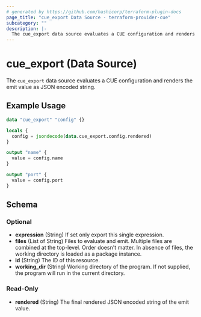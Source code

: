 ```yaml
---
# generated by https://github.com/hashicorp/terraform-plugin-docs
page_title: "cue_export Data Source - terraform-provider-cue"
subcategory: ""
description: |-
  The cue_export data source evaluates a CUE configuration and renders the emit value as JSON encoded string.
---
```


# cue_export (Data Source)

The `cue_export` data source evaluates a CUE configuration and renders the emit value as JSON encoded string.

## Example Usage

```terraform
data "cue_export" "config" {}

locals {
  config = jsondecode(data.cue_export.config.rendered)
}

output "name" {
  value = config.name
}

output "port" {
  value = config.port
}
```

<!-- schema generated by tfplugindocs -->
## Schema

### Optional

- **expression** (String) If set only export this single expression.
- **files** (List of String) Files to evaluate and emit. Multiple files are combined at the top-level. Order doesn't matter. In absence of files, the working directory is loaded as a package instance.
- **id** (String) The ID of this resource.
- **working_dir** (String) Working directory of the program. If not supplied, the program will run in the current directory.

### Read-Only

- **rendered** (String) The final rendered JSON encoded string of the emit value.


